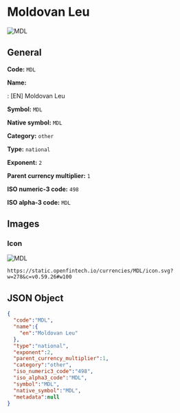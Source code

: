 
# Moldovan Leu 
![MDL](https://static.openfintech.io/currencies/MDL/icon.svg?w=278&c=v0.59.26#w100)  

## General 
 
**Code:** `MDL` 
 
**Name:** 
 
:	[EN] Moldovan Leu 
 
**Symbol:** `MDL` 
 
**Native symbol:** `MDL` 
 
**Category:** `other` 
 
**Type:** `national` 
 
**Exponent:** `2` 
 
**Parent currency multiplier:** `1` 
 
**ISO numeric-3 code:** `498` 
 
**ISO alpha-3 code:** `MDL` 
 

## Images 

### Icon 
 
![MDL](https://static.openfintech.io/currencies/MDL/icon.svg?w=278&c=v0.59.26#w100)  

```
https://static.openfintech.io/currencies/MDL/icon.svg?w=278&c=v0.59.26#w100
```  

## JSON Object 

```json
{
  "code":"MDL",
  "name":{
    "en":"Moldovan Leu"
  },
  "type":"national",
  "exponent":2,
  "parent_currency_multiplier":1,
  "category":"other",
  "iso_numeric3_code":"498",
  "iso_alpha3_code":"MDL",
  "symbol":"MDL",
  "native_symbol":"MDL",
  "metadata":null
}
```  
